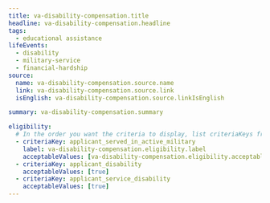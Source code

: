 ```yaml
---
title: va-disability-compensation.title
headline: va-disability-compensation.headline
tags:
  - educational assistance
lifeEvents:
  - disability
  - military-service
  - financial-hardship
source:
  name: va-disability-compensation.source.name
  link: va-disability-compensation.source.link
  isEnglish: va-disability-compensation.source.linkIsEnglish

summary: va-disability-compensation.summary

eligibility:
  # In the order you want the criteria to display, list criteriaKeys from the csv here, each followed by a comma-separated list of which values indicate eligibility for that criteria. Wrap individual values in quotes if they have inner commas.
  - criteriaKey: applicant_served_in_active_military
    label: va-disability-compensation.eligibility.label
    acceptableValues: [va-disability-compensation.eligibility.acceptableValues]
  - criteriaKey: applicant_disability
    acceptableValues: [true]
  - criteriaKey: applicant_service_disability
    acceptableValues: [true]
---
```

